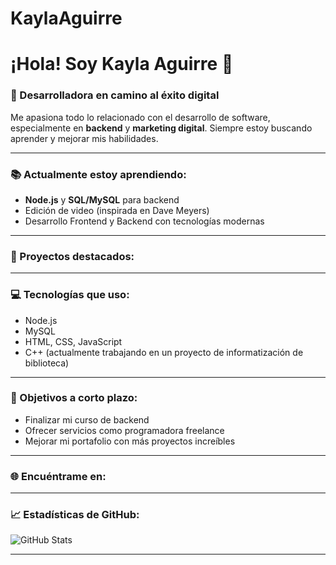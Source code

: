 # KaylaAguirre

# ¡Hola! Soy Kayla Aguirre 👋

### 🚀 Desarrolladora en camino al éxito digital

Me apasiona todo lo relacionado con el desarrollo de software, especialmente en **backend** y **marketing digital**. Siempre estoy buscando aprender y mejorar mis habilidades.

---

### 📚 Actualmente estoy aprendiendo:
- **Node.js** y **SQL/MySQL** para backend
- Edición de video (inspirada en Dave Meyers)
- Desarrollo Frontend y Backend con tecnologías modernas

---

### 💼 Proyectos destacados:

---

### 💻 Tecnologías que uso:
- Node.js
- MySQL
- HTML, CSS, JavaScript
- C++ (actualmente trabajando en un proyecto de informatización de biblioteca)

---

### 🎯 Objetivos a corto plazo:
- Finalizar mi curso de backend
- Ofrecer servicios como programadora freelance
- Mejorar mi portafolio con más proyectos increíbles

---

### 🌐 Encuéntrame en:

---

### 📈 Estadísticas de GitHub:
![GitHub Stats](https://github-readme-stats.vercel.app/api?username=tu-usuario&show_icons=true&theme=dark)

---
